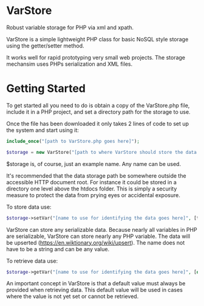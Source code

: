 # VarStore
Robust variable storage for PHP via xml and xpath.

VarStore is a simple lightweight PHP class for basic NoSQL style storage using the getter/setter method. 

It works well for rapid prototyping very small web projects. The storage mechansim uses PHPs serialization and XML files.

# Getting Started

To get started all you need to do is obtain a copy of the VarStore.php file, include it in a PHP project, and set a directory path for the storage to use.

Once the file has been downloaded it only takes 2 lines of code to set up the system and start using it:

```php
include_once("[path to VarStore.php goes here]");

$storage = new VarStore("[path to where VarStore should store the data goes here]");
```
$storage is, of course, just an example name. Any name can be used.

It's recommended that the data storage path be somewhere outside the accessible HTTP document root. For instance it could be stored in a directory one level above the htdocs folder. This is simply a security measure to protect the data from prying eyes or accidental exposure.

To store data use:

```php
$storage->setVar("[name to use for identifying the data goes here]", [the data to store goes here]);
```

VarStore can store any serializable data. Because nearly all variables in PHP are serializable, VarStore can store nearly any PHP variable. The data will be upserted (https://en.wiktionary.org/wiki/upsert). The name does not have to be a string and can be any value.

To retrieve data use:

```php
$storage->getVar("[name to use for identifying the data goes here]", [default value goes here]);
```

An important concept in VarStore is that a default value must always be provided when retrieving data. This default value will be used in cases where the value is not yet set or cannot be retrieved.

